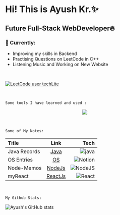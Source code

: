 <h1>Hi! This is Ayush Kr.✨</h1>
<h2>Future Full-Stack WebDeveloper🔥</h2>
<h3>🚧 Currently:</h3>
<ul>
  <li>Improving my skills in Backend</li>
  <li>Practising Questions on LeetCode in C++ </li> 
  <li>Listening Music and Working on New Website</li>
</ul>
<br>

[![LeetCode user techLite](https://img.shields.io/badge/dynamic/json?style=plastic&labelColor=black&color=%23ffa116&label=Solved&query=solved&url=https%3A%2F%2Fleetcode-badge.vercel.app%2Fapi%2Fusers%2FtechLite&logo=leetcode&logoColor=yellow)](https://leetcode.com/techLite/)

<br>

`Some tools I have learned and used :`
<p align="center">
<a href="https://skillicons.dev">
<img src="https://skillicons.dev/icons?i=py,c,cpp,java,html,css,tailwind,js,jquery,ts,angular,bootstrap,nodejs,express,mongodb,react,vite,nextjs,codepen,figma,git,github,idea,aws,vscode,pycharm,mysql,webstorm,ubuntu,netlify,vercel,npm,notion,&perline=15">
  </a>
</p>

<br>

`Some of My Notes:`

| Title | Link | Tech |
| :---         |     :---:      |          ---: |
| Java Records   | [Java](https://cumbersome-accordion-690.notion.site/Ghost-Bytes-4c359db166d54d9db4905d1c57863e02?pvs=4) | ![java](https://badgen.net/badge/icon/java?icon=java&label) |
| OS Entries     | [OS](https://cumbersome-accordion-690.notion.site/Unit-4-dabaefe675fe4228ba4aa368b990ab4f?pvs=4) | ![Notion](https://img.shields.io/badge/Notion-000000?style=for-the-badge&logo=notion&logoColor=white) |
| Node-Memos     | [NodeJs](https://github.com/AyushKUMAR031/NodeMemos) | ![NodeJS](https://img.shields.io/badge/node.js-6DA55F?style=for-the-badge&logo=node.js&logoColor=white) |
| myReact       | [ReactJs](https://github.com/AyushKUMAR031/myReact) | ![React](https://img.shields.io/badge/react-%2320232a.svg?style=for-the-badge&logo=react&logoColor=%2361DAFB) |

<br>

`My Github Stats:`

![Ayush's GitHub stats](https://github-readme-stats.vercel.app/api?username=AyushKUMAR031&show_icons=true&theme=radical)

